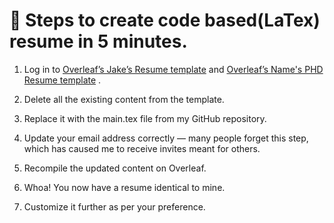 # :rocket: **Steps to create code based(LaTex) resume in 5 minutes.**
1. Log in to [Overleaf’s Jake’s Resume template](https://www.overleaf.com/latex/templates/jakes-resume/syzfjbzwjncs) and  [Overleaf’s Name's PHD Resume template](https://www.overleaf.com/latex/templates/scismics-recommended-cv-template-for-biotech-and-pharma-jobs/hbnkjrjnnpjz)
.
2. Delete all the existing content from the template.

3. Replace it with the main.tex file from my GitHub repository.

4. Update your email address correctly — many people forget this step, which has caused me to receive invites meant for others.

5. Recompile the updated content on Overleaf.

6. Whoa! You now have a resume identical to mine.

7. Customize it further as per your preference.